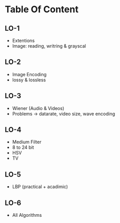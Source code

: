 # Table Of Content
## LO-1
  - Extentions
  - Image: reading, writring & grayscal
## LO-2
  - Image Encoding
  - lossy & lossless
## LO-3
  - Wiener (Audio & Videos)
  - Problems -> datarate, video size, wave encoding
## LO-4
  - Medium Filter
  - 8 to 24 bit 
  - HSV
  - TV
## LO-5
  - LBP (practical + acadimic)
## LO-6
  - All Algorithms
